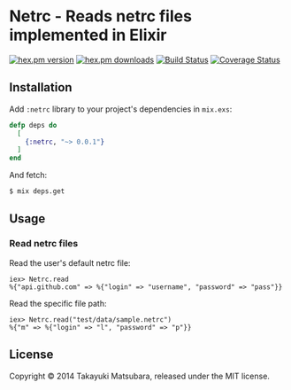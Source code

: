 # Netrc - Reads netrc files implemented in Elixir

[![hex.pm version](https://img.shields.io/hexpm/v/netrc.svg)](https://hex.pm/packages/netrc) [![hex.pm downloads](https://img.shields.io/hexpm/dt/netrc.svg)](https://hex.pm/packages/netrc) [![Build Status](https://travis-ci.org/ma2gedev/netrcex.svg?branch=master)](https://travis-ci.org/ma2gedev/netrcex) [![Coverage Status](https://img.shields.io/coveralls/ma2gedev/netrcex.svg)](https://coveralls.io/r/ma2gedev/netrcex)

## Installation

Add `:netrc` library to your project's dependencies in `mix.exs`:

```elixir
defp deps do
  [
    {:netrc, "~> 0.0.1"}
  ]
end
```

And fetch:

```
$ mix deps.get
```

## Usage

### Read netrc files

Read the user's default netrc file:

```
iex> Netrc.read
%{"api.github.com" => %{"login" => "username", "password" => "pass"}}
```

Read the specific file path:

```
iex> Netrc.read("test/data/sample.netrc")
%{"m" => %{"login" => "l", "password" => "p"}}
```

## License

Copyright © 2014 Takayuki Matsubara, released under the MIT license.

